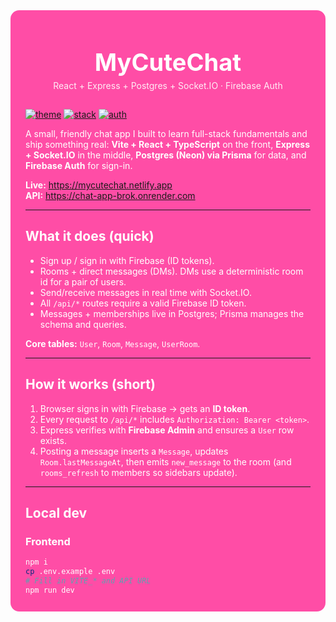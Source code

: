 <!-- Pink wrapper (note: GitHub won't let us change the whole page bg, but this keeps the theme) -->
<div style="background:#ff4da6;color:#ffffff;padding:24px 24px 12px;border-radius:14px">

<!-- Hero -->
<svg xmlns="http://www.w3.org/2000/svg" width="100%" height="120">
  <rect width="100%" height="100%" fill="#ff4da6"/>
  <text x="50%" y="52%" dominant-baseline="middle" text-anchor="middle"
        font-family="Inter, system-ui, -apple-system, Segoe UI, Roboto, Arial"
        font-size="38" fill="#fff" font-weight="700">MyCuteChat</text>
  <text x="50%" y="82%" dominant-baseline="middle" text-anchor="middle"
        font-family="Inter, system-ui, -apple-system, Segoe UI, Roboto, Arial"
        font-size="14" fill="#fff" opacity="0.9">React + Express + Postgres + Socket.IO · Firebase Auth</text>
</svg>

<br />

<p>
  <a href="https://img.shields.io/badge/theme-pink-ff4da6?labelColor=1a1a1a"><img alt="theme" src="https://img.shields.io/badge/theme-pink-ff4da6?labelColor=1a1a1a"></a>
  <a href="https://img.shields.io/badge/stack-React·Express·Postgres·Socket.IO-ff4da6?labelColor=1a1a1a"><img alt="stack" src="https://img.shields.io/badge/stack-React·Express·Postgres·Socket.IO-ff4da6?labelColor=1a1a1a"></a>
  <a href="https://img.shields.io/badge/auth-Firebase-ff4da6?labelColor=1a1a1a"><img alt="auth" src="https://img.shields.io/badge/auth-Firebase-ff4da6?labelColor=1a1a1a"></a>
</p>

A small, friendly chat app I built to learn full-stack fundamentals and ship something real:
**Vite + React + TypeScript** on the front, **Express + Socket.IO** in the middle, **Postgres (Neon) via Prisma** for data, and **Firebase Auth** for sign-in.

**Live:** https://mycutechat.netlify.app  
**API:** https://chat-app-brok.onrender.com

---

## What it does (quick)
- Sign up / sign in with Firebase (ID tokens).
- Rooms + direct messages (DMs). DMs use a deterministic room id for a pair of users.
- Send/receive messages in real time with Socket.IO.
- All `/api/*` routes require a valid Firebase ID token.
- Messages + memberships live in Postgres; Prisma manages the schema and queries.

**Core tables:** `User`, `Room`, `Message`, `UserRoom`.

---

## How it works (short)
1. Browser signs in with Firebase → gets an **ID token**.  
2. Every request to `/api/*` includes `Authorization: Bearer <token>`.  
3. Express verifies with **Firebase Admin** and ensures a `User` row exists.  
4. Posting a message inserts a `Message`, updates `Room.lastMessageAt`, then emits `new_message` to the room (and `rooms_refresh` to members so sidebars update).

---

## Local dev

### Frontend
```bash
npm i
cp .env.example .env
# Fill in VITE_* and API URL
npm run dev
